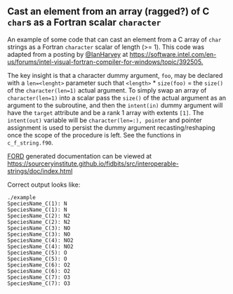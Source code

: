 ## Cast an element from an array (ragged?) of C `char`s as a Fortran scalar `character`

An example of some code that can cast an element from a C array of
`char` strings as a Fortran `character` scalar of length \(>=
1\). This code was adapted from a posting by [@IanHarvey] at
<https://software.intel.com/en-us/forums/intel-visual-fortran-compiler-for-windows/topic/392505.>

The key insight is that a character dummy argument, `foo`, may be
declared with a `len=<lenght>` parameter such that `<length>` *
`size(foo)` = the `size()` of the `character(len=1)` actual
argument. To simply swap an array of `character(len=1)` into a scalar
pass the `size()` of the actual argument as an argument to the
subroutine, and then the `intent(in)` dummy argument will have the
`target` attribute and be a rank 1 array with extents `[1]`. The
`intent(out)` variable will be `character(len=:), pointer` and pointer
assignment is used to persist the dummy argument recasting/reshaping
once the scope of the procedure is left. See the functions in
`c_f_string.f90`.

[FORD] generated documentation can be viewed at
<https://sourceryinstitute.github.io/fidbits/src/interoperable-strings/doc/index.html>

Correct output looks like:

```
./example
SpeciesName_C(1): N
SpeciesName_C(1): N
SpeciesName_C(2): N2
SpeciesName_C(2): N2
SpeciesName_C(3): NO
SpeciesName_C(3): NO
SpeciesName_C(4): NO2
SpeciesName_C(4): NO2
SpeciesName_C(5): O
SpeciesName_C(5): O
SpeciesName_C(6): O2
SpeciesName_C(6): O2
SpeciesName_C(7): O3
SpeciesName_C(7): O3
```

[fidbits]: https://github.com/sourceryinstitute/fidbits
[@IanHarvey]: https://github.com/IanHarvey
[FORD]: https://github.com/cmacmackin/ford
